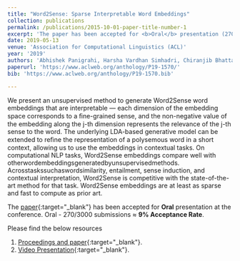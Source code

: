 ```yaml
---
title: "Word2Sense: Sparse Interpretable Word Embeddings"
collection: publications
permalink: /publications/2015-10-01-paper-title-number-1
excerpt: 'The paper has been accepted for <b>Oral</b> presentation (270/3000 submissions <span style="color:red">≈ 9% Acceptance Rate</span>).'
date: 2019-05-13
venue: 'Association for Computational Linguistics (ACL)'
year: '2019'
authors: 'Abhishek Panigrahi, Harsha Vardhan Simhadri, Chiranjib Bhattacharyya'
paperurl: 'https://www.aclweb.org/anthology/P19-1570/'
bib: 'https://www.aclweb.org/anthology/P19-1570.bib'

---
```

We present an unsupervised method to generate Word2Sense word embeddings that are interpretable — each dimension of the embedding space corresponds to a ﬁne-grained sense, and the non-negative value of the embedding along the j-th dimension represents the relevance of the j-th sense to the word. The underlying LDA-based generative model can be extended to reﬁne the representation of a polysemous word in a short context, allowing us to use the embeddings in contextual tasks. On computational NLP tasks, Word2Sense embeddings compare well with otherwordembeddingsgeneratedbyunsupervisedmethods. Acrosstaskssuchaswordsimilarity, entailment, sense induction, and contextual interpretation, Word2Sense is competitive with the state-of-the-art method for that task. Word2Sense embeddings are at least as sparse and fast to compute as prior art.

The [paper](https://www.aclweb.org/anthology/P19-1570/){:target="_blank"} has been accepted for **Oral** presentation at the conference. Oral - 270/3000 submissions ≈ **9% Acceptance Rate**.

Please find the below resources
1. [Proceedings and paper](https://www.aclweb.org/anthology/P19-1570/){:target="_blank"}.
2. [Video Presentation](https://drive.google.com/file/d/1rwFDIeuuxJvHNYj1qjULT5OUiM4v7A6W/view?usp=sharing){:target="_blank"}.
